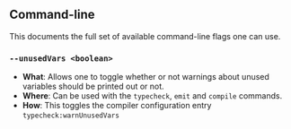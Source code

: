 ## Command-line 

This documents the full set of available command-line flags one can use.

### `--unusedVars <boolean>`

* **What**: Allows one to toggle whether or not warnings about unused variables should be printed out or not.
* **Where**: Can be used with the `typecheck`, `emit` and `compile` commands.
* **How**: This toggles the compiler configuration entry `typecheck:warnUnusedVars`


